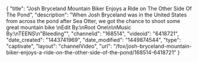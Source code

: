 {
    "title": "Josh Bryceland Mountain Biker Enjoys a Ride on The Other Side Of The Pond",
    "description": "When Josh Bryceland was in the United States from across the pond after Sea Otter, we got the chance to shoot some great mountain bike \nEdit By:\nRoot One\n\nMusic By:\nTEENS\n\"Bleeding\"",
    "channelid": "168514",
    "videoid": "6418721",
    "date_created": "1443741969",
    "date_modified": "1449874544",
    "type": "captivate",
    "layout": "channelVideo",
    "url": "\/fox\/josh-bryceland-mountain-biker-enjoys-a-ride-on-the-other-side-of-the-pond\/168514-6418721"
}